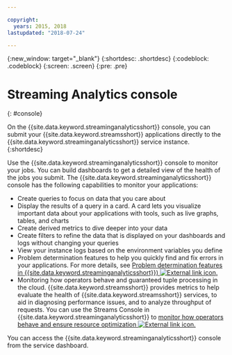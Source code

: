 ```yaml
---

copyright:
  years: 2015, 2018
lastupdated: "2018-07-24"

---
```


<!-- Attribute definitions -->
{:new_window: target="_blank"}
{:shortdesc: .shortdesc}
{:codeblock: .codeblock}
{:screen: .screen}
{:pre: .pre}

# Streaming Analytics console
{: #console}

On the {{site.data.keyword.streaminganalyticsshort}} console, you can submit your {{site.data.keyword.streamsshort}} applications directly to the {{site.data.keyword.streaminganalyticsshort}} service instance.
{:shortdesc}

Use the {{site.data.keyword.streaminganalyticsshort}} console to monitor your jobs. You can build dashboards to get a detailed view of the health of the jobs you submit. The {{site.data.keyword.streaminganalyticsshort}} console has the following capabilities to monitor your applications:

* Create queries to focus on data that you care about
* Display the results of a query in a card. A card lets you visualize important data about your applications with tools, such as live graphs, tables, and charts
* Create derived metrics to dive deeper into your data
* Create filters to refine the data that is displayed on your dashboards and logs without changing your queries
* View your instance logs based on the environment variables you define
* Problem determination features to help you quickly find and fix errors in your applications. For more details, see [Problem determination features in {{site.data.keyword.streaminganalyticsshort}}) ![External link icon](../../icons/launch-glyph.svg "External link icon").](https://wp.me/p4IICn-4cx)
* Monitoring how operators behave and guaranteed tuple processing in the cloud. {{site.data.keyword.streamsshort}} provides metrics to help evaluate the health of {{site.data.keyword.streamsshort}} services, to aid in diagnosing performance issues, and to analyze throughput of requests. You can use the Streams Console in {{site.data.keyword.streaminganalyticsshort}} to [monitor how operators behave and ensure resource optimization ![External link icon](../../icons/launch-glyph.svg "External link icon").](https://wp.me/p4IICn-4bH)


You can access the {{site.data.keyword.streaminganalyticsshort}} console from the service dashboard.

<!--The {{site.data.keyword.streaminganalyticsshort}} console is translated into the following languages: Brazilian Portuguese, French, German, Italian, Japanese, Korean, Simplified Chinese, Spanish, Traditional Chinese. Change the language setting in your browser to view the console in your preferred language. -->
